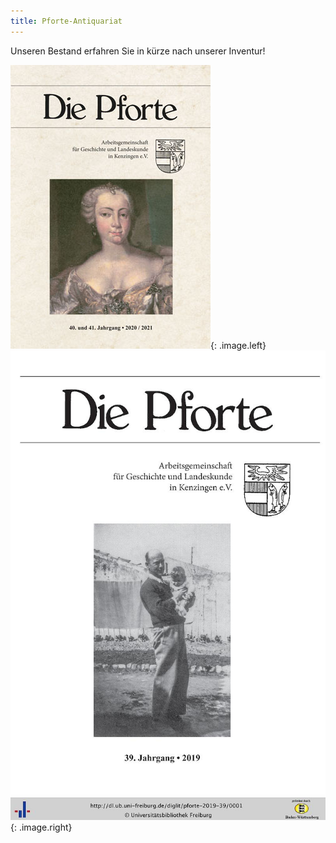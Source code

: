 ```yaml
---
title: Pforte-Antiquariat
---
```


Unseren Bestand erfahren Sie in k&uuml;rze nach unserer Inventur!


![Die Pforte 2020/2021](assets/images/pforte-2020-2021.jpg){: .image.left}
![Die Pforte 2019](assets/images/pforte2019deckblatt.jpg){: .image.right}
